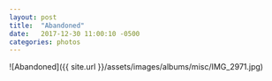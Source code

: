 ```yaml
---
layout: post
title:  "Abandoned"
date:   2017-12-30 11:00:10 -0500
categories: photos
---
```


![Abandoned]({{ site.url }}/assets/images/albums/misc/IMG_2971.jpg)
